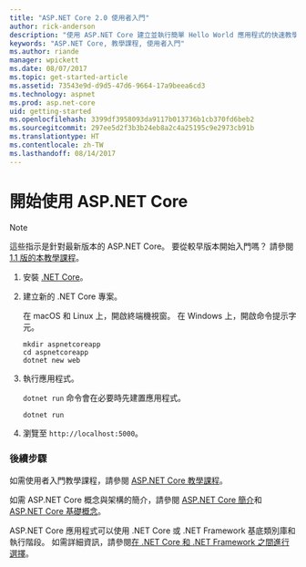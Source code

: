 ```yaml
---
title: "ASP.NET Core 2.0 使用者入門"
author: rick-anderson
description: "使用 ASP.NET Core 建立並執行簡單 Hello World 應用程式的快速教學課程。"
keywords: "ASP.NET Core, 教學課程, 使用者入門"
ms.author: riande
manager: wpickett
ms.date: 08/07/2017
ms.topic: get-started-article
ms.assetid: 73543e9d-d9d5-47d6-9664-17a9beea6cd3
ms.technology: aspnet
ms.prod: asp.net-core
uid: getting-started
ms.openlocfilehash: 3399df3958093da9117b013736b1cb370fd6beb2
ms.sourcegitcommit: 297ee5d2f3b3b24eb8a2c4a25195c9e2973cb91b
ms.translationtype: HT
ms.contentlocale: zh-TW
ms.lasthandoff: 08/14/2017
---
```

# <a name="getting-started-with-aspnet-core"></a>開始使用 ASP.NET Core

> [!NOTE]
> 這些指示是針對最新版本的 ASP.NET Core。 要從較早版本開始入門嗎？ 請參閱 [1.1 版的本教學課程](xref:getting-started-1.1)。

1. 安裝 [.NET Core](https://microsoft.com/net/core/)。

2. 建立新的 .NET Core 專案。

   在 macOS 和 Linux 上，開啟終端機視窗。 在 Windows 上，開啟命令提示字元。

   ```terminal
   mkdir aspnetcoreapp
   cd aspnetcoreapp
   dotnet new web
   ```
    
4. 執行應用程式。

   `dotnet run` 命令會在必要時先建置應用程式。

   ```terminal
   dotnet run
   ```

5. 瀏覽至 `http://localhost:5000`。

### <a name="next-steps"></a>後續步驟

如需使用者入門教學課程，請參閱 [ASP.NET Core 教學課程](tutorials/index.md)。

如需 ASP.NET Core 概念與架構的簡介，請參閱 [ASP.NET Core 簡介](index.md)和 [ASP.NET Core 基礎概念](fundamentals/index.md)。

ASP.NET Core 應用程式可以使用 .NET Core 或 .NET Framework 基底類別庫和執行階段。 如需詳細資訊，請參閱[在 .NET Core 和 .NET Framework 之間進行選擇](https://docs.microsoft.com/dotnet/articles/standard/choosing-core-framework-server)。

